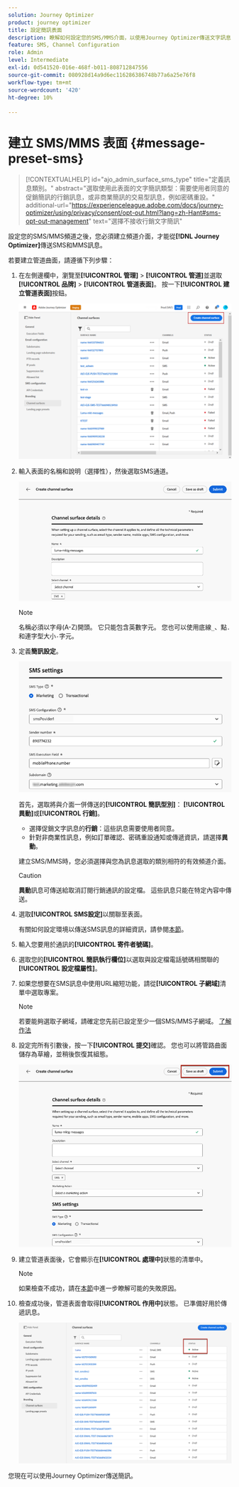 ```yaml
---
solution: Journey Optimizer
product: journey optimizer
title: 設定簡訊表面
description: 瞭解如何設定您的SMS/MMS介面，以使用Journey Optimizer傳送文字訊息
feature: SMS, Channel Configuration
role: Admin
level: Intermediate
exl-id: 0d541520-016e-468f-b011-808712847556
source-git-commit: 080928d14a9d6ec116286386748b77a6a25e76f8
workflow-type: tm+mt
source-wordcount: '420'
ht-degree: 10%

---
```


# 建立 SMS/MMS 表面 {#message-preset-sms}

>[!CONTEXTUALHELP]
>id="ajo_admin_surface_sms_type"
>title="定義訊息類別。"
>abstract="選取使用此表面的文字簡訊類型：需要使用者同意的促銷簡訊的行銷訊息，或非商業簡訊的交易型訊息，例如密碼重設。"
>additional-url="https://experienceleague.adobe.com/docs/journey-optimizer/using/privacy/consent/opt-out.html?lang=zh-Hant#sms-opt-out-management" text="選擇不接收行銷文字簡訊"

設定您的SMS/MMS頻道之後，您必須建立頻道介面，才能從&#x200B;**[!DNL Journey Optimizer]**&#x200B;傳送SMS和MMS訊息。

若要建立管道曲面，請遵循下列步驟：

1. 在左側邊欄中，瀏覽至&#x200B;**[!UICONTROL 管理]** > **[!UICONTROL 管道]**&#x200B;並選取&#x200B;**[!UICONTROL 品牌]** > **[!UICONTROL 管道表面]**。 按一下&#x200B;**[!UICONTROL 建立管道表面]**&#x200B;按鈕。

   ![](assets/preset-create.png)

1. 輸入表面的名稱和說明（選擇性），然後選取SMS通道。

   ![](assets/sms-create-surface.png)

   >[!NOTE]
   >
   > 名稱必須以字母(A-Z)開頭。 它只能包含英數字元。 您也可以使用底線`_`、點`.`和連字型大小`-`字元。

1. 定義&#x200B;**簡訊設定**。

   ![](assets/sms-surface-settings.png)

   首先，選取將與介面一併傳送的&#x200B;**[!UICONTROL 簡訊型別]**： **[!UICONTROL 異動]**&#x200B;或&#x200B;**[!UICONTROL 行銷]**。

   * 選擇促銷文字訊息的&#x200B;**行銷**：這些訊息需要使用者同意。
   * 針對非商業性訊息，例如訂單確認、密碼重設通知或傳遞資訊，請選擇&#x200B;**異動**。

   建立SMS/MMS時，您必須選擇與您為訊息選取的類別相符的有效頻道介面。

   >[!CAUTION]
   >
   >**異動**&#x200B;訊息可傳送給取消訂閱行銷通訊的設定檔。 這些訊息只能在特定內容中傳送。

1. 選取&#x200B;**[!UICONTROL SMS設定]**&#x200B;以關聯至表面。

   有關如何設定環境以傳送SMS訊息的詳細資訊，請參閱[本節](#create-api)。

1. 輸入&#x200B;您要用於通訊的&#x200B;**[!UICONTROL 寄件者號碼]**。

1. 選取您的&#x200B;**[!UICONTROL 簡訊執行欄位]**&#x200B;以選取與設定檔電話號碼相關聯的&#x200B;**[!UICONTROL 設定檔屬性]**。

1. 如果您想要在SMS訊息中使用URL縮短功能，請從&#x200B;**[!UICONTROL 子網域]**&#x200B;清單中選取專案。

   >[!NOTE]
   >
   >若要能夠選取子網域，請確定您先前已設定至少一個SMS/MMS子網域。 [了解作法](sms-subdomains.md)

1. 設定完所有引數後，按一下&#x200B;**[!UICONTROL 提交]**&#x200B;確認。 您也可以將管路曲面儲存為草繪，並稍後恢復其組態。

   ![](assets/sms-submit-surface.png)

1. 建立管道表面後，它會顯示在&#x200B;**[!UICONTROL 處理中]**&#x200B;狀態的清單中。

   >[!NOTE]
   >
   >如果檢查不成功，請在[本節](#monitor-channel-surfaces)中進一步瞭解可能的失敗原因。

1. 檢查成功後，管道表面會取得&#x200B;**[!UICONTROL 作用中]**&#x200B;狀態。 已準備好用於傳遞訊息。

   ![](assets/preset-active.png)

您現在可以使用Journey Optimizer傳送簡訊。
